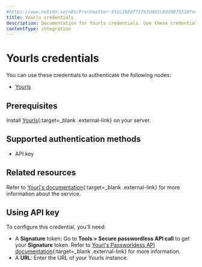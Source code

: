 ```yaml
---
#https://www.notion.so/n8n/Frontmatter-432c2b8dff1f43d4b1c8d20075510fe4
title: Yourls credentials
description: Documentation for Yourls credentials. Use these credentials to authenticate Yourls in n8n, a workflow automation platform.
contentType: integration
---
```


# Yourls credentials

You can use these credentials to authenticate the following nodes:

- [Yourls](/integrations/builtin/app-nodes/n8n-nodes-base.yourls/)

## Prerequisites

Install [Yourls](https://github.com/YOURLS/YOURLS){:target=_blank .external-link} on your server.

## Supported authentication methods

- API key

## Related resources

Refer to [Yourl's documentation](https://yourls.org/docs){:target=_blank .external-link} for more information about the service.

## Using API key

To configure this credential, you'll need:

- A **Signature** token: Go to **Tools > Secure passwordless API call** to get your **Signature** token. Refer to [Yourl's Passworldess API documentation](https://yourls.org/docs/guide/advanced/passwordless-api){:target=_blank .external-link} for more information.
- A **URL**: Enter the URL of your Yourls instance.

